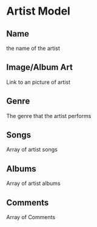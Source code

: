 # Artist Model

## Name
the name of the artist

## Image/Album Art 
Link to an picture of artist

## Genre
The genre that the artist performs

## Songs 
Array of artist songs

## Albums 
Array of artist albums

## Comments
Array of Comments